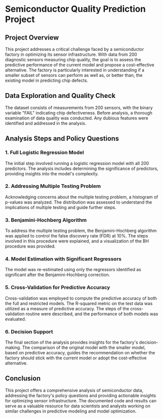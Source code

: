 # Semiconductor Quality Prediction Project

## Project Overview   
This project addresses a critical challenge faced by a semiconductor factory in optimizing its sensor infrastructure. With data from 200 diagnostic sensors measuring chip quality, the goal is to assess the predictive performance of the current model and propose a cost-effective alternative. The factory is particularly interested in understanding if a smaller subset of sensors can perform as well as, or better than, the existing model in predicting chip defects.

## Data Exploration and Quality Check  
The dataset consists of measurements from 200 sensors, with the binary variable "FAIL" indicating chip defectiveness. Before analysis, a thorough examination of data quality was conducted. Any dubious features were identified and addressed in the analysis.

## Analysis Steps and Policy Questions  
### 1. Full Logistic Regression Model  
The initial step involved running a logistic regression model with all 200 predictors. The analysis includes determining the significance of predictors, providing insights into the model's complexity.

### 2. Addressing Multiple Testing Problem  
Acknowledging concerns about the multiple testing problem, a histogram of p-values was analyzed. The distribution was assessed to understand the implications of multiple testing and guide further steps.

### 3. Benjamini-Hochberg Algorithm  
To address the multiple testing problem, the Benjamini-Hochberg algorithm was applied to control the false discovery rate (FDR) at 10%. The steps involved in this procedure were explained, and a visualization of the BH procedure was provided.

### 4. Model Estimation with Significant Regressors  
The model was re-estimated using only the regressors identified as significant after the Benjamini-Hochberg correction.

### 5. Cross-Validation for Predictive Accuracy  
Cross-validation was employed to compute the predictive accuracy of both the full and restricted models. The R-squared metric on the test data was utilized as a measure of predictive accuracy. The steps of the cross-validation routine were described, and the performance of both models was evaluated.

### 6. Decision Support  
The final section of the analysis provides insights for the factory's decision-making. The comparison of the original model with the smaller model, based on predictive accuracy, guides the recommendation on whether the factory should stick with the current model or adopt the cost-effective alternative.

## Conclusion  
This project offers a comprehensive analysis of semiconductor data, addressing the factory's policy questions and providing actionable insights for optimizing sensor infrastructure. The documented code and results can serve as a valuable resource for data scientists and analysts working on similar challenges in predictive modeling and model optimization.
